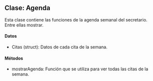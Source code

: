 ## Clase: Agenda
Esta clase contiene las funciones de la agenda semanal del secretario. Entre ellas mostrar.

#### Datos
* Citas (struct): Datos  de cada cita de la semana.

#### Métodos
* mostrarAgenda: Función que se utiliza para ver todas las citas de la semana.


